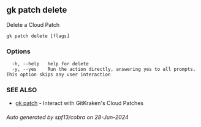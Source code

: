 ## gk patch delete

Delete a Cloud Patch

```
gk patch delete [flags]
```

### Options

```
  -h, --help   help for delete
  -y, --yes    Run the action directly, answering yes to all prompts. This option skips any user interaction
```

### SEE ALSO

* [gk patch](gk_patch.md)	 - Interact with GitKraken's Cloud Patches

###### Auto generated by spf13/cobra on 28-Jun-2024
